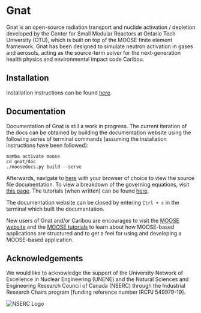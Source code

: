 Gnat
=====

Gnat is an open-source radiation transport and nuclide activation / depletion developed by the Center for
Small Modular Reactors at Ontario Tech University (OTU), which is built on top of the MOOSE finite element
framework. Gnat has been designed to simulate neutron activation in gases and aerosols, acting as
the source-term solver for the next-generation health physics and environmental impact code Caribou.

## Installation

Installation instructions can be found
[here](https://github.com/nuclearkevin/gnat/blob/master/doc/content/getting_started/installation.md).

## Documentation

Documentation of Gnat is still a work in progress. The current iteration of the docs
can be obtained by building the documentation website using the following series
of terminal commands (assuming the installation instructions have been followed):

```language=bash
mamba activate moose
cd gnat/doc
./moosedocs.py build --serve
```

Afterwards, navigate to [here](http://127.0.0.1:8000/source/index.html) with your browser of
choice to view the source file documentation. To view a breakdown of the governing
equations, visit [this page](http://127.0.0.1:8000/about/equations.html). The tutorials (when
written) can be found [here](http://127.0.0.1:8000/getting_started/tutorials.html).

The documentation website can be closed by entering `Ctrl + c` in the
terminal which built the documentation.

New users of Gnat and/or Caribou are encourages to visit the
[MOOSE website](https://mooseframework.inl.gov/) and the
[MOOSE tutorials](https://mooseframework.inl.gov/getting_started/examples_and_tutorials/index.html)
to learn about how MOOSE-based applications are structured and to get a feel for
using and developing a MOOSE-based application.

## Acknowledgements

We would like to acknowledge the support of the University Network of Excellence in Nuclear Engineering (UNENE) and the Natural Sciences and Engineering Research Council of Canada (NSERC) through the Industrial Research Chairs program [funding reference number IRCPJ 549979-19].

![NSERC Logo](https://github.com/OTU-Center-for-Small-Modular-Reactors/gnat/blob/master/doc/content/media/nserc_symbol.png)
